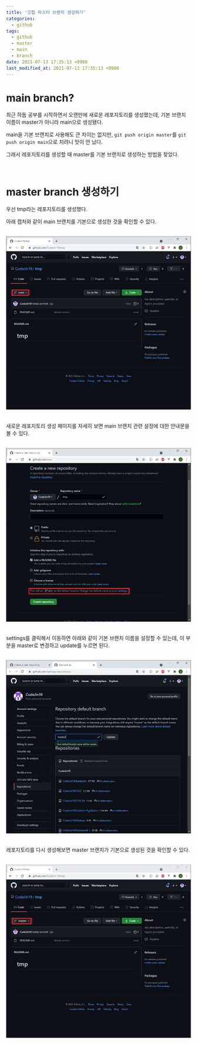 ```yaml
---
title: '깃헙 마스터 브랜치 생성하기'
categories:
  - github
tags:
  - github
  - master
  - main
  - branch
date: 2021-07-13 17:35:13 +0900
last_modified_at: 2021-07-13 17:35:13 +0900
---
```


# main branch?

최근 하둡 공부를 시작하면서 오랜만에 새로운 레포지토리를 생성했는데, 기본 브랜치 이름이 master가 아니라 main으로 생성됐다.

main을 기본 브랜치로 사용해도 큰 차이는 없지만, `git push origin master`를 `git push origin main`으로 치려니 맛이 안 났다.

그래서 레포지토리를 생성할 때 master를 기본 브랜치로 생성하는 방법을 찾았다.

<br>

# master branch 생성하기

우선 tmp라는 레포지토리를 생성했다.

아래 캡처와 같이 main 브랜치를 기본으로 생성한 것을 확인할 수 있다.

<br>

<center><img src="../../images/2021-07-13-About_Setting_Git_Master_Branch_2.tmp_repository.jpg
"></center>

<br>

새로운 레포지토리 생성 페이지를 자세히 보면 main 브랜치 관련 설정에 대한 안내문을 볼 수 있다.

<br>

<center><img src="../../images/2021-07-13-About_Setting_Git_Master_Branch_3.change_settings.jpg
"></center>

<br>

settings를 클릭해서 이동하면 아래와 같이 기본 브랜치 이름을 설정할 수 있는데, 이 부분을 master로 변경하고 update를 누르면 된다.

<br>

<center><img src="../../images/2021-07-13-About_Setting_Git_Master_Branch_4.change_settings.jpg
"></center>

<br>

레포지토리를 다시 생성해보면 master 브랜치가 기본으로 생성된 것을 확인할 수 있다.

<br>

<center><img src="../../images/2021-07-13-About_Setting_Git_Master_Branch_6.tmp_repository.jpg
"></center>
